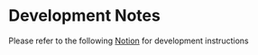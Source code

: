 # Development Notes
Please refer to the following [Notion](https://www.notion.so/crowdriff/Development-Notes-86b7aaa92b7341e98e4ee7fe2f6bc35b) for development instructions
